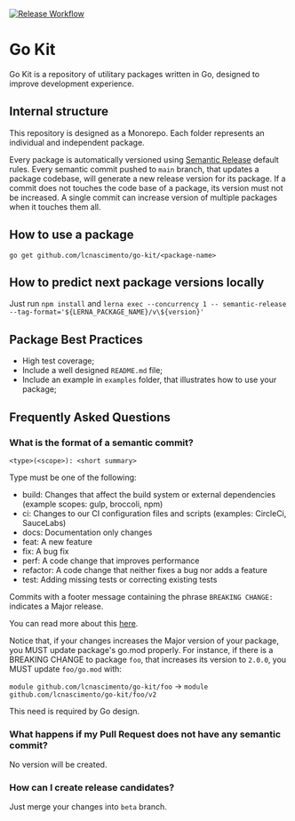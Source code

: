 [![Release Workflow](https://github.com/lcnascimento/go-kit/actions/workflows/release.yaml/badge.svg?branch=main)](https://github.com/lcnascimento/go-kit/actions/workflows/release.yaml)

# Go Kit

Go Kit is a repository of utilitary packages written in Go, designed to improve development experience.


## Internal structure

This repository is designed as a Monorepo. Each folder represents an individual and independent package.

Every package is automatically versioned using [Semantic Release](https://github.com/semantic-release/semantic-release) default rules. Every semantic commit pushed to `main` branch, that updates a package codebase, will generate a new release version for its package. If a commit does not touches the code base of a package, its version must not be increased. A single commit can increase version of multiple packages when it touches them all.

## How to use a package

`go get github.com/lcnascimento/go-kit/<package-name>`

## How to predict next package versions locally

Just run `npm install` and `lerna exec --concurrency 1 -- semantic-release --tag-format='${LERNA_PACKAGE_NAME}/v\${version}'`

## Package Best Practices

- High test coverage;
- Include a well designed `README.md` file;
- Include an example in `examples` folder, that illustrates how to use your package;

## Frequently Asked Questions

### What is the format of a semantic commit?

`<type>(<scope>): <short summary>`

Type must be one of the following:

- build: Changes that affect the build system or external dependencies (example scopes: gulp, broccoli, npm)
- ci: Changes to our CI configuration files and scripts (examples: CircleCi, SauceLabs)
- docs: Documentation only changes
- feat: A new feature
- fix: A bug fix
- perf: A code change that improves performance
- refactor: A code change that neither fixes a bug nor adds a feature
- test: Adding missing tests or correcting existing tests

Commits with a footer message containing the phrase `BREAKING CHANGE: ` indicates a Major release.

You can read more about this [here](https://github.com/angular/angular/blob/master/CONTRIBUTING.md#-commit-message-format).

Notice that, if your changes increases the Major version of your package, you MUST update package's go.mod properly. For instance, if there is a BREAKING CHANGE to package `foo`, that increases its version to `2.0.0`, you MUST update `foo/go.mod` with:

`module github.com/lcnascimento/go-kit/foo` -> `module github.com/lcnascimento/go-kit/foo/v2`

This need is required by Go design.

### What happens if my Pull Request does not have any semantic commit?

No version will be created.

### How can I create release candidates?

Just merge your changes into `beta` branch.
